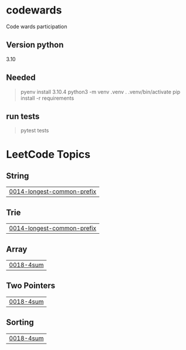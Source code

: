 # codewards

Code wards participation


## Version python

3.10

## Needed

> pyenv install 3.10.4
> python3 -m venv .venv
> . .venv/bin/activate
> pip install -r requirements

## run tests

> pytest tests

<!---LeetCode Topics Start-->
# LeetCode Topics
## String
|  |
| ------- |
| [0014-longest-common-prefix](https://github.com/KameniAlexNea/codewards/tree/master/0014-longest-common-prefix) |
## Trie
|  |
| ------- |
| [0014-longest-common-prefix](https://github.com/KameniAlexNea/codewards/tree/master/0014-longest-common-prefix) |
## Array
|  |
| ------- |
| [0018-4sum](https://github.com/KameniAlexNea/codewards/tree/master/0018-4sum) |
## Two Pointers
|  |
| ------- |
| [0018-4sum](https://github.com/KameniAlexNea/codewards/tree/master/0018-4sum) |
## Sorting
|  |
| ------- |
| [0018-4sum](https://github.com/KameniAlexNea/codewards/tree/master/0018-4sum) |
<!---LeetCode Topics End-->